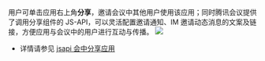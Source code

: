 用户可单击应用右上角**分享**，邀请会议中其他用户使用该应用；同时腾讯会议提供了调用分享组件的 JS-API，可以灵活配置邀请通知、IM 邀请动态消息的文案及链接，方便应用与会议中的用户进行互动与传播。
![](https://qcloudimg.tencent-cloud.cn/raw/f6bcc47556d5a6ca9f1b9c0d474c3f71.png)
- 详情请参见 [jsapi 会中分享应用](https://cloud.tencent.com/document/product/1095/83978)
